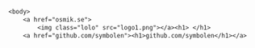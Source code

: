 <html lang="se">
<head>
<link href="favicon.ico" rel="shortcut icon">
<link href="icon-iphone.png" rel="apple-touch-icon">
<link href="touch-icon-ipad-precomposed.png" rel="apple-touch-icon" sizes="72x72">
<link href="iphone-retina.png" rel="apple-touch-icon" sizes="114x114">
<link href="ipad-retina.png" rel="apple-touch-icon" sizes="144x144">
<link href="reset.css" rel="stylesheet">
<meta charset="utf-8">
<title>
osmik.se - hej
</title>
<meta content="osmik" name="author">
<meta content="Den dynamiska webbyrån för de flesta tillfällen, både till vardag så väl som fest" name="description">
<meta content="width=device-width, initial-scale=1" name="viewport">
<style>
::-webkit-scrollbar {
background: rgba(120, 120, 120, 0);
border-radius: 8px;
width: 6px
}

::-webkit-scrollbar-thumb {
background: rgba(120, 120, 120, 1);
border-radius: 4px
}

::-webkit-scrollbar-thumb:hover {
background: rgba(215, 215, 215, 1)
}

@media(min-width: 700px) {
.class {}
}

html {
-webkit-text-size-adjust: 100%;
line-height: 1.1
}

body {
background-color: #6666;
height: 100%;
margin: 0;
overflow-x: hidden;
scroll-behavior: smooth;
text-rendering: optimizeLegibility;
font-family: monospace;
}

h1 {
font-size: 2em;
margin: 0.67em 0
}

h2 {
font-size: 1.8em;
margin:
}

h3 {
font-size: 1.6em;
margin:
}

h4 {
font-size: 1.4em;
margin:
}

h5 {
font-size: 1.2em;
margin:
}

h6 {
font-size: 1em;
margin:
}

a {
background-color: transparent;
font-family:
}

p {
font-family: monospace
}

hr {
box-sizing: content-box;
height: 0;
overflow: visible
}

.lolo {
	backgrund:transparent;
opacity:
}

img,
video {
border-style: none;
height: auto;
max-width: 100%
}

landscape @media only screen and(orientation: portrait) {
body {
background-color: lightblue
}
}
</style>
</head>

	<body>
		<a href="osmik.se">
			<img class="lolo" src="logo1.png"></a><h1> </h1>
		<a href="github.com/symbolen"><h1>github.com/symbolen</h1></a>

</body>
	
	
	
</html>
